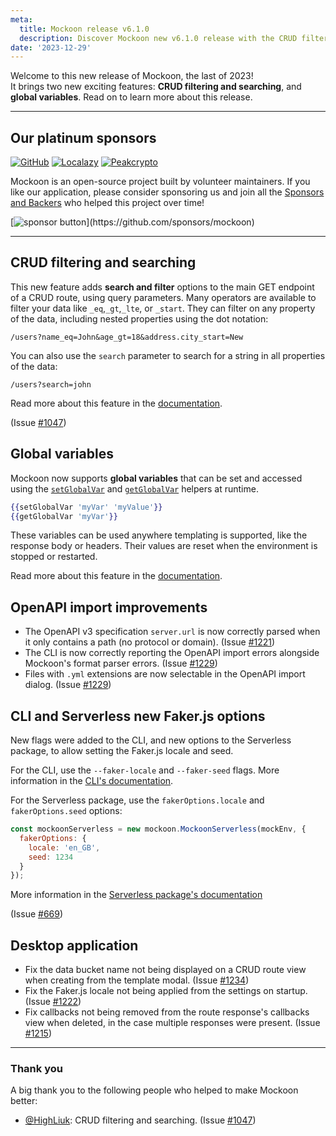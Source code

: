 ```yaml
---
meta:
  title: Mockoon release v6.1.0
  description: Discover Mockoon new v6.1.0 release with the CRUD filtering and searching, global variables, OpenAPI improvements, bug fixes and more.
date: '2023-12-29'
---
```


Welcome to this new release of Mockoon, the last of 2023!  
It brings two new exciting features: **CRUD filtering and searching**, and **global variables**. Read on to learn more about this release.

---

## Our platinum sponsors

[![GitHub](https://mockoon.com/images/sponsors/github.png)](https://github.blog/2023-04-12-github-accelerator-our-first-cohort-and-whats-next/)
[![Localazy](https://mockoon.com/images/sponsors/localazy.png)](https://localazy.com/register?ref=a9CiDC61gOac-azO)
[![Peakcrypto](https://mockoon.com/images/sponsors/peakcrypto.png)](https://www.peakcrypto.com/)

Mockoon is an open-source project built by volunteer maintainers. If you like our application, please consider sponsoring us and join all the [Sponsors and Backers](https://github.com/mockoon/mockoon/blob/main/backers.md) who helped this project over time!

[![sponsor button](https://mockoon.com/images/sponsor-btn-250.png?)](https://github.com/sponsors/mockoon)

---

## CRUD filtering and searching

This new feature adds **search and filter** options to the main GET endpoint of a CRUD route, using query parameters. Many operators are available to filter your data like `_eq`,`_gt`,`_lte`, or `_start`. They can filter on any property of the data, including nested properties using the dot notation:

`/users?name_eq=John&age_gt=18&address.city_start=New`

You can also use the `search` parameter to search for a string in all properties of the data:

`/users?search=john`

Read more about this feature in the [documentation](https://mockoon.com/docs/latest/api-endpoints/crud-routes/#filtering-sorting-and-pagination-on-the-main-get-route).

(Issue [#1047](https://github.com/mockoon/mockoon/issues/1047))

## Global variables

Mockoon now supports **global variables** that can be set and accessed using the [`setGlobalVar`](https://mockoon.com/docs/latest/templating/mockoon-helpers/#setglobalvar) and [`getGlobalVar`](https://mockoon.com/docs/latest/templating/mockoon-helpers/#getglobalvar) helpers at runtime.

```handlebars
{{setGlobalVar 'myVar' 'myValue'}}
{{getGlobalVar 'myVar'}}
```

These variables can be used anywhere templating is supported, like the response body or headers. Their values are reset when the environment is stopped or restarted.

Read more about this feature in the [documentation](https://mockoon.com/docs/latest/global-variables/overview/).

## OpenAPI import improvements

- The OpenAPI v3 specification `server.url` is now correctly parsed when it only contains a path (no protocol or domain). (Issue [#1221](https://github.com/mockoon/mockoon/issues/1221))
- The CLI is now correctly reporting the OpenAPI import errors alongside Mockoon's format parser errors. (Issue [#1229](https://github.com/mockoon/mockoon/issues/1229))
- Files with `.yml` extensions are now selectable in the OpenAPI import dialog. (Issue [#1229](https://github.com/mockoon/mockoon/issues/1229))

## CLI and Serverless new Faker.js options

New flags were added to the CLI, and new options to the Serverless package, to allow setting the Faker.js locale and seed.

For the CLI, use the `--faker-locale` and `--faker-seed` flags. More information in the [CLI's documentation](https://github.com/mockoon/mockoon/blob/main/packages/cli/README.md#fakerjs-options).

For the Serverless package, use the `fakerOptions.locale` and `fakerOptions.seed` options:

```javascript
const mockoonServerless = new mockoon.MockoonServerless(mockEnv, {
  fakerOptions: {
    locale: 'en_GB',
    seed: 1234
  }
});
```

More information in the [Serverless package's documentation](https://github.com/mockoon/mockoon/blob/main/packages/serverless/README.md#fakerjs-options)

(Issue [#669](https://github.com/mockoon/mockoon/issues/669))

## Desktop application

- Fix the data bucket name not being displayed on a CRUD route view when creating from the template modal. (Issue [#1234](https://github.com/mockoon/mockoon/issues/1234))
- Fix the Faker.js locale not being applied from the settings on startup. (Issue [#1222](https://github.com/mockoon/mockoon/issues/1222))
- Fix callbacks not being removed from the route response's callbacks view when deleted, in the case multiple responses were present. (Issue [#1215](https://github.com/mockoon/mockoon/issues/1215))

---

### Thank you

A big thank you to the following people who helped to make Mockoon better:

- [@HighLiuk](https://github.com/HighLiuk): CRUD filtering and searching. (Issue [#1047](https://github.com/mockoon/mockoon/issues/1047))

